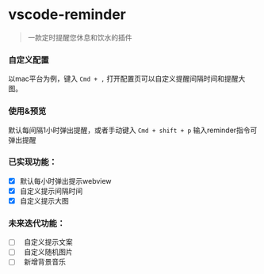 # vscode-reminder

> 一款定时提醒您休息和饮水的插件

### 自定义配置

以mac平台为例，键入 `Cmd + ,` 打开配置页可以自定义提醒间隔时间和提醒大图。

### 使用&预览

默认每间隔1小时弹出提醒，或者手动键入 `Cmd + shift + p` 输入reminder指令可弹出提醒 

### 已实现功能：
- [x]   默认每小时弹出提示webview
- [x]   自定义提示间隔时间
- [x]   自定义提示大图

### 未来迭代功能：
- [ ]   自定义提示文案
- [ ]   自定义随机图片
- [ ]   新增背景音乐